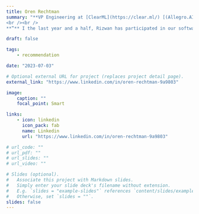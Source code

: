 ```yaml
---
title: Oren Rechtman
summary: "**VP Engineering at [ClearML](https://clear.ml/) [(Allegro.AI)](https://allegro.ai/)**
<br /><br />
**‟** I the last year and a half, Rizwan has participated in our software development efforts. He began with almost no experience at all, but managed to successfully take part in solving issues and in developing tools for ClearML. During his time with us, he showed dedication and effort to learn and improve, and willingness to adapt to new challenges. I believe Rizwan has the potential to continue progressing and improving in his future roles, and can be an asset to any company. **”**"

draft: false

tags:
    - recommendation

date: "2023-07-03"

# Optional external URL for project (replaces project detail page).
external_link: "https://www.linkedin.com/in/oren-rechtman-9a9803"

image:
    caption: ""
    focal_point: Smart

links:
    - icon: linkedin
      icon_pack: fab
      name: Linkedin
      url: "https://www.linkedin.com/in/oren-rechtman-9a9803"

# url_code: ""
# url_pdf: ""
# url_slides: ""
# url_video: ""

# Slides (optional).
#   Associate this project with Markdown slides.
#   Simply enter your slide deck's filename without extension.
#   E.g. `slides = "example-slides"` references `content/slides/example-slides.md`.
#   Otherwise, set `slides = ""`.
slides: false
---
```

